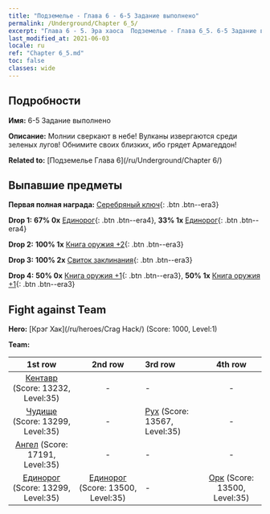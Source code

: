 ```yaml
---
title: "Подземелье - Глава 6 - 6-5 Задание выполнено"
permalink: /Underground/Chapter 6_5/
excerpt: "Глава 6 - 5. Эра хаоса  Подземелье - Глава 6_5. 6-5 Задание выполнено"
last_modified_at: 2021-06-03
locale: ru
ref: "Chapter 6_5.md"
toc: false
classes: wide
---
```


## Подробности

 **Имя:** 6-5 Задание выполнено

 **Описание:** Молнии сверкают в небе! Вулканы извергаются среди зеленых лугов! Обнимите своих близких, ибо грядет Армагеддон!

 **Related to:** [Подземелье Глава 6](/ru/Underground/Chapter 6/)

## Выпавшие предметы

 **Первая полная награда:** [Серебряный ключ](/ItemsRU/con_693/){: .btn .btn--era3}

 **Drop 1:** **67% 0x** [Единорог](/ItemsRU/unt_204/){: .btn .btn--era4}, **33% 1x** [Единорог](/ItemsRU/unt_204/){: .btn .btn--era4}

 **Drop 2:** **100% 1x** [Книга оружия +2](/ItemsRU/mat_32/){: .btn .btn--era3}

 **Drop 3:** **100% 2x** [Свиток заклинания](/ItemsRU/con_694/){: .btn .btn--era3}

 **Drop 4:** **50% 0x** [Книга оружия +1](/ItemsRU/mat_25/){: .btn .btn--era3}, **50% 1x** [Книга оружия +1](/ItemsRU/mat_25/){: .btn .btn--era3}


## Fight against Team
 **Hero:** [Крэг Хак](/ru/heroes/Crag Hack/) (Score: 1000, Level:1)

 **Team:**


  | 1st row | 2nd row | 3rd row | 4th row |
  |:----:|:----:|:----|:----:|
  | [Кентавр](/ru/units/Centaur/) (Score: 13232, Level:35)  | - | - | - |
  | [Чудище](/ru/units/Behemoth/) (Score: 13299, Level:35)  | - | [Рух](/ru/units/Roc/) (Score: 13567, Level:35)  | - |
  | [Ангел](/ru/units/Angel/) (Score: 17191, Level:35)  | - | - | - |
  | [Единорог](/ru/units/Unicorn/) (Score: 13299, Level:35)  | [Единорог](/ru/units/Unicorn/) (Score: 13500, Level:35)  | - | [Орк](/ru/units/Orc/) (Score: 13500, Level:35)  |


